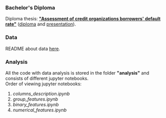 ### Bachelor's Diploma
Diploma thesis: [**"Assessment of credit organizations borrowers' default rate"**](https://github.com/dayyass/bachelor_diploma/blob/main/diploma.pdf) ([diploma](https://github.com/dayyass/bachelor_diploma/blob/main/diploma.pdf) and [presentation](https://github.com/dayyass/bachelor_diploma/blob/main/presentation.pdf)).<br>

### Data
README about data [here](./analysis/README.md).

### Analysis
All the code with data analysis is stored in the folder **"analysis"** and consists of different jupyter notebooks.<br>
Order of viewing jupyter notebooks:
1. *columns_description.ipynb*
1. *group_features.ipynb*
1. *binary_features.ipynb*
1. *numerical_features.ipynb*

